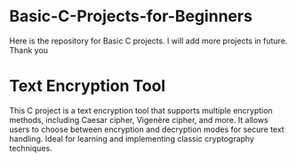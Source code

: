 # Basic-C-Projects-for-Beginners
Here is the repository for Basic C projects. I will add more projects in future. Thank you
# Text Encryption Tool
This C project is a text encryption tool that supports multiple encryption methods, including Caesar cipher, Vigenère cipher, and more. It allows users to choose between encryption and decryption modes for secure text handling. Ideal for learning and implementing classic cryptography techniques.
